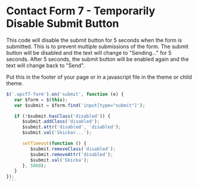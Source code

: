 
# Contact Form 7 - Temporarily Disable Submit Button
This code will disable the submit button for 5 seconds when the form is submitted. This is to prevent multiple submissions of the form. The submit button will be disabled and the text will change to "Sending..." for 5 seconds. After 5 seconds, the submit button will be enabled again and the text will change back to "Send".

Put this in the footer of your page or in a javascript file in the theme or child theme.

   ```javascript
   $('.wpcf7-form').on('submit', function (e) {
      var $form = $(this);
      var $submit = $form.find('input[type="submit"]');

      if (!$submit.hasClass('disabled')) {
         $submit.addClass('disabled');
         $submit.attr('disabled', 'disabled');
         $submit.val('Skickar...');

         setTimeout(function () {
            $submit.removeClass('disabled');
            $submit.removeAttr('disabled');
            $submit.val('Skicka');
         }, 5000);
      }
   });
    ```